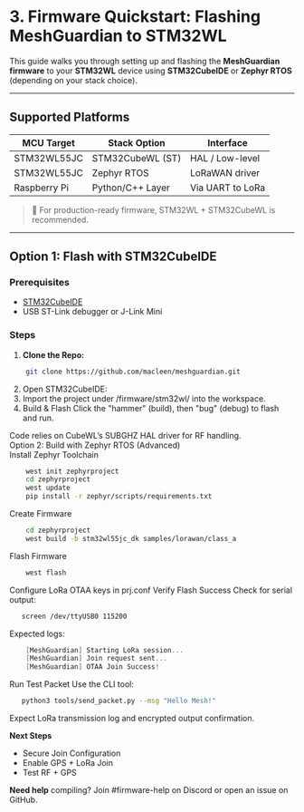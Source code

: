 # 3. Firmware Quickstart: Flashing MeshGuardian to STM32WL

This guide walks you through setting up and flashing the **MeshGuardian firmware** to your **STM32WL** device using **STM32CubeIDE** or **Zephyr RTOS** (depending on your stack choice).

---

## Supported Platforms

| MCU Target       | Stack Option      | Interface         |
|------------------|-------------------|-------------------|
| STM32WL55JC      | STM32CubeWL (ST)  | HAL / Low-level   |
| STM32WL55JC      | Zephyr RTOS       | LoRaWAN driver    |
| Raspberry Pi     | Python/C++ Layer  | Via UART to LoRa  |

> 📌 For production-ready firmware, STM32WL + STM32CubeWL is recommended.

---

## Option 1: Flash with STM32CubeIDE

### Prerequisites

- [STM32CubeIDE](https://www.st.com/en/development-tools/stm32cubeide.html)
- USB ST-Link debugger or J-Link Mini

### Steps

1. **Clone the Repo:**

```bash
    git clone https://github.com/macleen/meshguardian.git
```

2. Open STM32CubeIDE:
3. Import the project under /firmware/stm32wl/ into the workspace.
4. Build & Flash
Click the "hammer" (build), then "bug" (debug) to flash and run.

Code relies on CubeWL’s SUBGHZ HAL driver for RF handling.  
Option 2: Build with Zephyr RTOS (Advanced)  
Install Zephyr Toolchain  
```bash
    west init zephyrproject
    cd zephyrproject
    west update
    pip install -r zephyr/scripts/requirements.txt
```
Create Firmware
```bash
    cd zephyrproject
    west build -b stm32wl55jc_dk samples/lorawan/class_a
```
Flash Firmware
```bash
    west flash
```
Configure LoRa OTAA keys in prj.conf
Verify Flash Success
Check for serial output:
```bash
   screen /dev/ttyUSB0 115200
```
Expected logs:
```csharp
    [MeshGuardian] Starting LoRa session...
    [MeshGuardian] Join request sent...
    [MeshGuardian] OTAA Join Success!
```
Run Test Packet
Use the CLI tool:
```bash
   python3 tools/send_packet.py --msg "Hello Mesh!"
```
Expect LoRa transmission log and encrypted output confirmation.

**Next Steps**
- Secure Join Configuration
- Enable GPS + LoRa Join
- Test RF + GPS

**Need help** compiling? Join #firmware-help on Discord or open an issue on GitHub.
